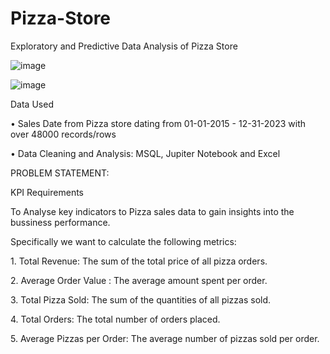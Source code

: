 # Pizza-Store
Exploratory and Predictive Data Analysis of Pizza Store

![image](https://github.com/dominique2001gh/Pizza-Store/assets/32249419/5453f94d-7ab1-4bb8-a08c-6e9e83483b18)

![image](https://github.com/dominique2001gh/Pizza-Store/assets/32249419/2f42b025-c52c-4d98-bd11-243754d04324)


<p>Data Used</p>
<p>•	Sales Date from Pizza store dating from  01-01-2015 - 12-31-2023 with over 48000 records/rows<p></p>
•	Data Cleaning and Analysis: MSQL, Jupiter Notebook and Excel

<P>PROBLEM STATEMENT:<P>

<P>KPI Requirements<P>

 <P>To Analyse key indicators to Pizza sales data to gain insights into the bussiness    performance.<P>
 <P>Specifically we want to calculate the following metrics:<P>

 <P> 1. Total Revenue: The sum of the total price of all pizza orders.<P>
 <P>2. Average Order Value : The average amount spent per order.<P>
 <P>3. Total Pizza Sold: The sum of the quantities of all pizzas sold.<P>
 <P>4. Total Orders: The total number of orders placed.<P>
 <P>5. Average Pizzas per Order: The average number of pizzas sold per order.<P>
